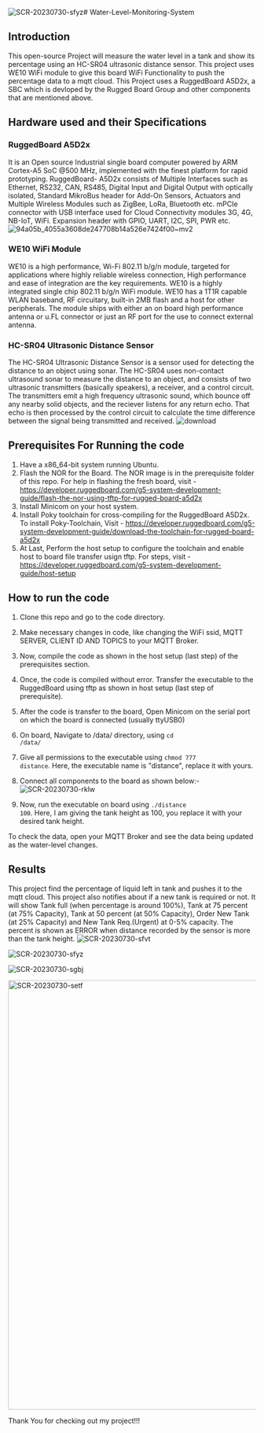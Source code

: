 
![SCR-20230730-sfyz](https://github.com/syedsadiquh/Water-Level-Monitoring-System/assets/49514406/91192e4c-4238-427a-b0cd-b00c9be99557)# Water-Level-Monitoring-System
## Introduction 
This open-source Project will measure the water level in a tank and show its percentage using an HC-SR04 ultrasonic distance sensor. This project uses WE10 WiFi module to give this board WiFi Functionality to push the percentage data to a mqtt cloud.
This Project uses a RuggedBoard A5D2x, a SBC which is devloped by the Rugged Board Group and other components that are mentioned above.

## Hardware used and their Specifications
### RuggedBoard A5D2x 
It is an Open source Industrial single board computer powered by ARM Cortex-A5 SoC @500 MHz, implemented with the finest platform for rapid prototyping. RuggedBoard- A5D2x consists of Multiple Interfaces such as Ethernet, RS232, CAN, RS485, Digital Input and Digital Output with optically isolated, Standard MikroBus header for Add-On Sensors, Actuators and Multiple Wireless Modules such as ZigBee, LoRa, Bluetooth etc. mPCIe connector with USB interface used for Cloud Connectivity modules 3G, 4G, NB-IoT, WiFi. Expansion header with  GPIO, UART, I2C, SPI, PWR etc.
![94a05b_4055a3608de247708b14a526e7424f00~mv2](https://github.com/syedsadiquh/Water-Level-Monitoring-System/assets/49514406/d647a856-de55-4755-a00b-6897f3f889fa)

### WE10 WiFi Module
WE10 is a high performance, Wi-Fi 802.11 b/g/n module, targeted for applications where highly reliable wireless connection, High performance and ease of integration are the key requirements. WE10 is a highly integrated single chip 802.11 b/g/n WiFi module. WE10 has a 1T1R capable WLAN baseband, RF circuitary, built-in 2MB flash and a host for other peripherals. The module ships with either an on board high performance antenna or u.FL connector or just an RF port for the use to connect external antenna.

### HC-SR04 Ultrasonic Distance Sensor
The HC-SR04 Ultrasonic Distance Sensor is a sensor used for detecting the distance to an object using sonar. The HC-SR04 uses non-contact ultrasound sonar to measure the distance to an object, and consists of two ultrasonic transmitters (basically speakers), a receiver, and a control circuit. The transmitters emit a high frequency ultrasonic sound, which bounce off any nearby solid objects, and the reciever listens for any return echo. That echo is then processed by the control circuit to calculate the time difference between the signal being transmitted and received.
![download](https://github.com/syedsadiquh/Water-Level-Monitoring-System/assets/49514406/17329c2b-4197-453d-b2e9-f1b76cb75f1e)

## Prerequisites For Running the code
1. Have a x86_64-bit system running Ubuntu.
2. Flash the NOR for the Board. The NOR image is in the prerequisite folder of this repo. For help in flashing the fresh board, visit - https://developer.ruggedboard.com/g5-system-development-guide/flash-the-nor-using-tftp-for-rugged-board-a5d2x
3. Install Minicom on your host system.
4. Install Poky toolchain for cross-compiling for the RuggedBoard A5D2x. To install Poky-Toolchain, Visit - https://developer.ruggedboard.com/g5-system-development-guide/download-the-toolchain-for-rugged-board-a5d2x
5. At Last, Perform the host setup to configure the toolchain and enable host to board file transfer usign tftp. For steps, visit - https://developer.ruggedboard.com/g5-system-development-guide/host-setup

## How to run the code
1. Clone this repo and go to the code directory.
2. Make necessary changes in code, like changing the WiFi ssid, MQTT SERVER, CLIENT ID AND TOPICS to your MQTT Broker. 
3. Now, compile the code as shown in the host setup (last step) of the prerequisites section.
4. Once, the code is compiled without error. Transfer the executable to the RuggedBoard using tftp as shown in host setup (last step of prerequisite).
5. After the code is transfer to the board, Open Minicom on the serial port on which the board is connected (usually ttyUSB0)
6. On board, Navigate to /data/ directory, using <code>cd /data/</code>
7. Give all permissions to the executable using <code>chmod 777 distance</code>. Here, the executable name is "distance", replace it with yours.
8. Connect all components to the board as shown below:-<br>
![SCR-20230730-rklw](https://github.com/syedsadiquh/Water-Level-Monitoring-System/assets/49514406/f7ccb152-34db-44d2-9576-5745616f2ac6)

9. Now, run the executable on board using <code>./distance 100</code>. Here, I am giving the tank height as 100, you replace it with your desired tank height.

To check the data, open your MQTT Broker and see the data being updated as the water-level changes.

## Results
This project find the percentage of liquid left in tank and pushes it to the mqtt cloud. This project also notifies about if a new tank is required or not. It will show Tank full (when percentage is around 100%), Tank at 75 percent (at 75% Capacity), Tank at 50 percent (at 50% Capacity), Order New Tank (at 25% Capacity) and New Tank Req.(Urgent) at 0-5% capacity.
The percent is shown as ERROR when distance recorded by the sensor is more than the tank height.
![SCR-20230730-sfvt](https://github.com/syedsadiquh/Water-Level-Monitoring-System/assets/49514406/86011f04-f862-4371-9159-0f2f258e37f7)

![SCR-20230730-sfyz](https://github.com/syedsadiquh/Water-Level-Monitoring-System/assets/49514406/7e8451a7-4ea4-43c8-b0bf-ead67b6f3d90)

![SCR-20230730-sgbj](https://github.com/syedsadiquh/Water-Level-Monitoring-System/assets/49514406/a2b5ee73-0b07-4cb4-852b-30b68f585127)

<img width="873" alt="SCR-20230730-setf" src="https://github.com/syedsadiquh/Water-Level-Monitoring-System/assets/49514406/3844b68b-ea18-4e75-8182-50d32ae5a0b1">

Thank You for checking out my project!!!

